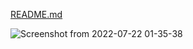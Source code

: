 [README.md](https://github.com/pranjwalg/Servlet-and-jsp-Project/files/9174582/README.md)



![Screenshot from 2022-07-22 01-35-38](https://user-images.githubusercontent.com/72875884/180305697-03b35171-dc26-48c7-a12d-7c912656e9e2.png)
